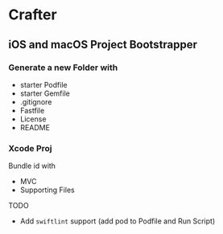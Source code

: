#  Crafter
## iOS and macOS Project Bootstrapper

### Generate a new Folder with 
- starter Podfile
- starter Gemfile
- .gitignore
- Fastfile
- License
- README


### Xcode Proj

Bundle id with

- MVC
- Supporting Files


TODO
- Add `swiftlint` support (add pod to Podfile and Run Script)

